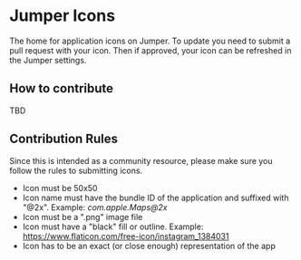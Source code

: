 # Jumper Icons

The home for application icons on Jumper. To update you need to submit a pull request with your icon. Then if approved, your icon can be refreshed in the Jumper settings.

## How to contribute

TBD


## Contribution Rules

Since this is intended as a community resource, please make sure you follow the rules to submitting icons.

- Icon must be 50x50
- Icon name must have the bundle ID of the application and suffixed with "@2x". Example: *com.apple.Maps@2x*
- Icon must be a ".png" image file
- Icon must have a "black" fill or outline. Example: https://www.flaticon.com/free-icon/instagram_1384031
- Icon has to be an exact (or close enough) representation of the app

